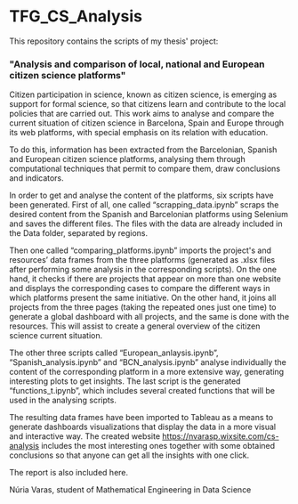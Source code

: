 # TFG_CS_Analysis
This repository contains the scripts of my thesis' project: 
### "Analysis and comparison of local, national and European citizen science platforms"
Citizen participation in science, known as citizen science, is emerging as support for formal science, so that citizens learn and contribute to the local policies that are carried out. This work aims to analyse and compare the current situation of citizen science in Barcelona, Spain and Europe through its web platforms, with special emphasis on its relation with education.

To do this, information has been extracted from the Barcelonian, Spanish and European citizen science platforms, analysing them through computational techniques that permit to compare them, draw conclusions and indicators.

In order to get and analyse the content of the platforms, six scripts have been generated. First of all, one called “scrapping_data.ipynb” scraps the desired content from the Spanish and Barcelonian platforms using Selenium and saves the different files. The files with the data are already included in the Data folder, separated by regions. 

Then one called “comparing_platforms.ipynb” imports the project's and resources’ data frames from the three platforms (generated as .xlsx files after performing some analysis in the corresponding scripts). On the one hand, it checks if there are projects that appear on more than one website and displays the corresponding cases to compare the different ways in which platforms present the same initiative. On the other hand, it joins all projects from the three pages (taking the repeated ones just one time) to generate a global dashboard with all projects, and the same is done with the resources. This will assist to create a general overview of the citizen science current situation. 

The other three scripts called “European_anlaysis.ipynb”, “Spanish_analysis.ipynb” and “BCN_analysis.ipynb” analyse individually the content of the corresponding platform in a more extensive way, generating interesting plots to get insights.  The last script is the generated “functions_t.ipynb”, which includes several created functions that will be used in the analysing scripts. 

The resulting data frames have been imported to Tableau as a means to generate dashboards visualizations that display the data in a more visual and interactive way. The created website https://nvarasp.wixsite.com/cs-analysis includes the most interesting ones together with some obtained conclusions so that anyone can get all the insights with one click. 

The report is also included here.

Núria Varas, student of Mathematical Engineering in Data Science
